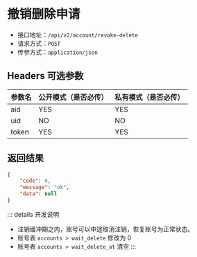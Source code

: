 # 撤销删除申请

- 接口地址：`/api/v2/account/revoke-delete`
- 请求方式：`POST`
- 传参方式：`application/json`

## Headers 可选参数

| 参数名 | 公开模式（是否必传） | 私有模式（是否必传） |
| --- | --- | --- |
| aid | YES | YES |
| uid | NO | NO |
| token | YES | YES |

## 返回结果

```json
{
    "code": 0,
    "message": "ok",
    "data": null
}
```

::: details 开发说明
- 注销缓冲期之内，账号可以中途取消注销，恢复账号为正常状态。
- 账号表 `accounts > wait_delete` 修改为 0
- 账号表 `accounts > wait_delete_at` 清空
:::